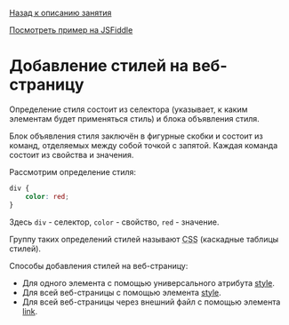 [Назад к описанию занятия](https://github.com/Vladislav-Lyuminarskiy/Web-course/tree/master/04-CSS-1)

[Посмотреть пример на JSFiddle](https://jsfiddle.net/Vladislav_Lyuminarskiy/su5jbagp/)

# Добавление стилей на веб-страницу

Определение стиля состоит из селектора (указывает, к каким элементам будет применяться стиль) и блока объявления стиля.

Блок объявления стиля заключён в фигурные скобки и состоит из команд, отделяемых между собой точкой с запятой. Каждая команда состоит из свойства и значения.

Рассмотрим определение стиля:

```css
div {
    color: red;
}
```

Здесь `div` - селектор, `color` - свойство, `red` - значение.

Группу таких определений стилей называют <abbr title="Cascading Style Sheets">CSS</abbr> (каскадные таблицы стилей).

Способы добавления стилей на веб-страницу:
- Для одного элемента с помощью универсального атрибута [style](http://htmlbook.ru/html/attr/style).
- Для всей веб-страницы с помощью элемента [style](http://htmlbook.ru/html/style).
- Для всей веб-страницы через внешний файл с помощью элемента [link](http://htmlbook.ru/html/link).